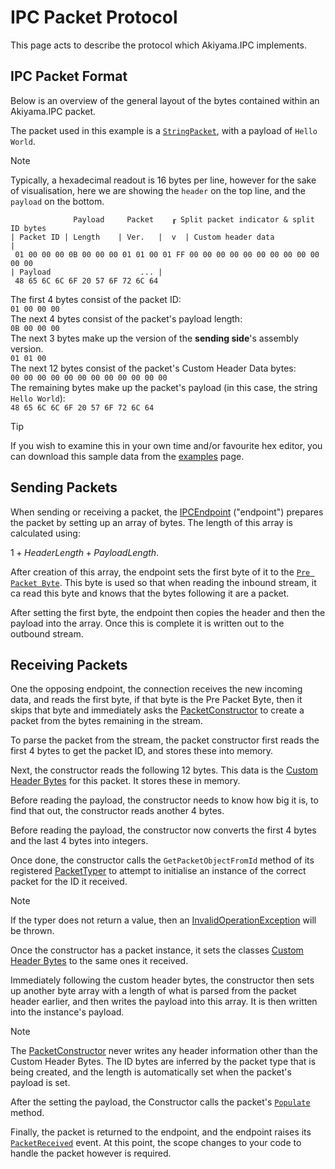 # IPC Packet Protocol

This page acts to describe the protocol which Akiyama.IPC implements.

## IPC Packet Format

Below is an overview of the general layout of the bytes contained within an Akiyama.IPC packet.

The packet used in this example is a [`StringPacket`](~/api/Akiyama.IPC.Shared.Network.Packets.StringPacket.yml), with a payload of `Hello World`.

> [!NOTE]
> Typically, a hexadecimal readout is 16 bytes per line, however for the sake of visualisation, here we are showing the `header` on the top line, and the `payload` on the bottom.

```
              Payload     Packet    ┎ Split packet indicator & split ID bytes
| Packet ID | Length    | Ver.   |  v  | Custom header data                |
 01 00 00 00 0B 00 00 00 01 01 00 01 FF 00 00 00 00 00 00 00 00 00 00 00 00 
| Payload                    ... |
 48 65 6C 6C 6F 20 57 6F 72 6C 64

```
The first 4 bytes consist of the packet ID:   
`01 00 00 00`  
The next 4 bytes consist of the packet's payload length:  
`0B 00 00 00`  
The next 3 bytes make up the version of the **sending side**'s assembly version.  
`01 01 00`  
The next 12 bytes consist of the packet's Custom Header Data bytes:  
`00 00 00 00 00 00 00 00 00 00 00 00`  
The remaining bytes make up the packet's payload (in this case, the string `Hello World`):  
`48 65 6C 6C 6F 20 57 6F 72 6C 64`

> [!TIP]
> If you wish to examine this in your own time and/or favourite hex editor, you can download this sample data from the [examples](~/examples/index.md) page.

## Sending Packets

When sending or receiving a packet, the [IPCEndpoint](~/api/Akiyama.IPC.Shared.Network.IPCEndpoint.yml) ("endpoint") prepares the packet by setting up an array of bytes. The length of this array is calculated using:

$1 + HeaderLength + PayloadLength$.
 
After creation of this array, the endpoint sets the first byte of it to the [`Pre Packet Byte`](~/api/Akiyama.IPC.Shared.Network.PacketConstructor.yml#Akiyama_IPC_Shared_Network_PacketConstructor_PRE_PACKET_BYTE). This byte is used so that when reading the inbound stream, it ca read this byte and knows that the bytes following it are a packet.

After setting the first byte, the endpoint then copies the header and then the payload into the array. Once this is complete it is written out to the outbound stream.

## Receiving Packets

One the opposing endpoint, the connection receives the new incoming data, and reads the first byte, if that byte is the Pre Packet Byte, then it skips that byte and immediately asks the [PacketConstructor](~/api/Akiyama.IPC.Shared.Network.PacketConstructor.yml) to create a packet from the bytes remaining in the stream.

To parse the packet from the stream, the packet constructor first reads the first 4 bytes to get the packet ID, and stores these into memory.

Next, the constructor reads the following 12 bytes. This data is the [Custom Header Bytes](packets-fundamentals.md#custom-header-data) for this packet. It stores these in memory.

Before reading the payload, the constructor needs to know how big it is, to find that out, the constructor reads another 4 bytes.

Before reading the payload, the constructor now converts the first 4 bytes and the last 4 bytes into integers.

Once done, the constructor calls the `GetPacketObjectFromId` method of its registered [PacketTyper](~/api/Akiyama.IPC.Shared.Typers.PacketTyper.yml) to attempt to initialise an instance of the correct packet for the ID it received.

> [!NOTE]
> If the typer does not return a value, then an [InvalidOperationException](https://learn.microsoft.com/dotnet/api/system.invalidoperationexception) will be thrown.

Once the constructor has a packet instance, it sets the classes [Custom Header Bytes](packets-fundamentals.md#custom-header-data) to the same ones it received.

Immediately following the custom header bytes, the constructor then sets up another byte array with a length of what is parsed from the packet header earlier, and then writes the payload into this array. It is then written into the instance's payload.

> [!NOTE]
> The [PacketConstructor](~/api/Akiyama.IPC.Shared.Network.PacketConstructor.yml) never writes any header information other than the Custom Header Bytes. The ID bytes are inferred by the packet type that is being created, and the length is automatically set when the packet's payload is set.

After the setting the payload, the Constructor calls the packet's [`Populate`](creating-custom-packets.md#populate-method) method.

Finally, the packet is returned to the endpoint, and the endpoint raises its [`PacketReceived`](basic-setup.md#events) event. At this point, the scope changes to your code to handle the packet however is required.